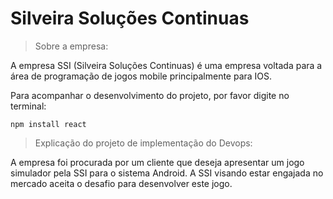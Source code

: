 # Silveira Soluções Continuas 


> Sobre a empresa:

A empresa SSI (Silveira Soluções Continuas) é uma empresa voltada para a área de programação de jogos mobile principalmente para IOS. 

Para acompanhar o desenvolvimento do projeto, por favor digite no terminal: 

```
npm install react
```

> Explicação do projeto de implementação do Devops:

A empresa foi procurada por um cliente que deseja apresentar um jogo simulador pela SSI para o sistema Android. A SSI visando estar engajada no mercado aceita o desafio para desenvolver este jogo.
